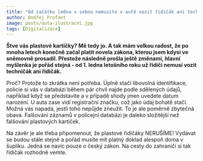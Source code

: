 ```yaml
---
title: "Od začátku ledna s sebou nemusíte v autě vozit řidičák ani techničák"
author: Ondřej Profant
image: posts/auta-ilustracni.jpg
tags: [Digitalizace]
---
```


**Štve vás plastové kartičky? Mě tedy jo. A tak mám velkou radost, že po mnoha letech konečně začal platit novela zákona, kterou jsem kdysi ve sněmovně prosadil. Přestože následně prošla ještě změnami, hlavní myšlenka je pořád stejná - od 1. ledna letošního roku už řidiči nemusí vozit techničák ani řidičák.**

Proč? Protože to zkrátka není potřeba. Úplně stačí libovolná identifikace, policie si vás v databázi během pár chvil najde podle sdělených údajů, například když se představíte a v případě shody jmen uvedete datum narození. U auta zase vidí registrační značku, což jako údaj bohatě stačí. Možná vás napadá, jestli toho nepůjde zneužít. To je ale poměrně zbytečná obava. Falšování záznamů v policejní databázi je daleko složitější než falšování plastových kartiček.

Na závěr je ale třeba připomenout, že plastové řidičáky NERUŠÍME! Vydávat se budou stále stejně a pořád musíte mít platný doklad alespoň doma v šuplíku. Jedná se navíc pouze o český zákon. Na cesty do zahraničí si tak řidičák rozhodně vemte.